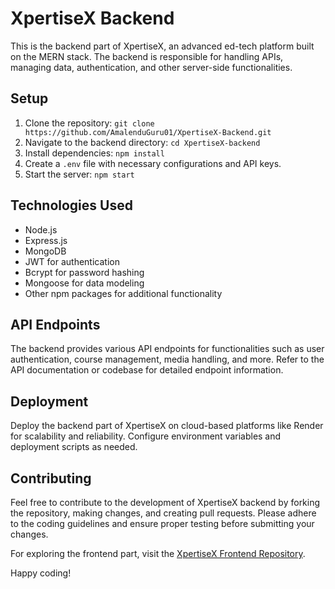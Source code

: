 # XpertiseX Backend

This is the backend part of XpertiseX, an advanced ed-tech platform built on the MERN stack. The backend is responsible for handling APIs, managing data, authentication, and other server-side functionalities.

## Setup

1. Clone the repository: `git clone https://github.com/AmalenduGuru01/XpertiseX-Backend.git`
2. Navigate to the backend directory: `cd XpertiseX-backend`
3. Install dependencies: `npm install`
4. Create a `.env` file with necessary configurations and API keys.
5. Start the server: `npm start`

## Technologies Used

- Node.js
- Express.js
- MongoDB
- JWT for authentication
- Bcrypt for password hashing
- Mongoose for data modeling
- Other npm packages for additional functionality

## API Endpoints

The backend provides various API endpoints for functionalities such as user authentication, course management, media handling, and more. Refer to the API documentation or codebase for detailed endpoint information.

## Deployment

Deploy the backend part of XpertiseX on cloud-based platforms like Render for scalability and reliability. Configure environment variables and deployment scripts as needed.

## Contributing

Feel free to contribute to the development of XpertiseX backend by forking the repository, making changes, and creating pull requests. Please adhere to the coding guidelines and ensure proper testing before submitting your changes.

For exploring the frontend part, visit the [XpertiseX Frontend Repository](https://github.com/AmalenduGuru01/XpertiseX).

Happy coding!
